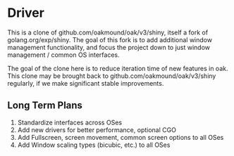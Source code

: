 # Driver

This is a clone of github.com/oakmound/oak/v3/shiny, itself a fork of golang.org/exp/shiny.
The goal of this fork is to add additional window management functionality, and
focus the project down to just window management / common OS interfaces.

The goal of the clone here is to reduce iteration time of new features in oak. This
clone may be brought back to github.com/oakmound/oak/v3/shiny regularly, if we make
significant stable improvements.

## Long Term Plans

1. Standardize interfaces across OSes
2. Add new drivers for better performance, optional CGO
3. Add Fullscreen, screen movement, common screen options to all OSes
4. Add Window scaling types (bicubic, etc.) to all OSes

